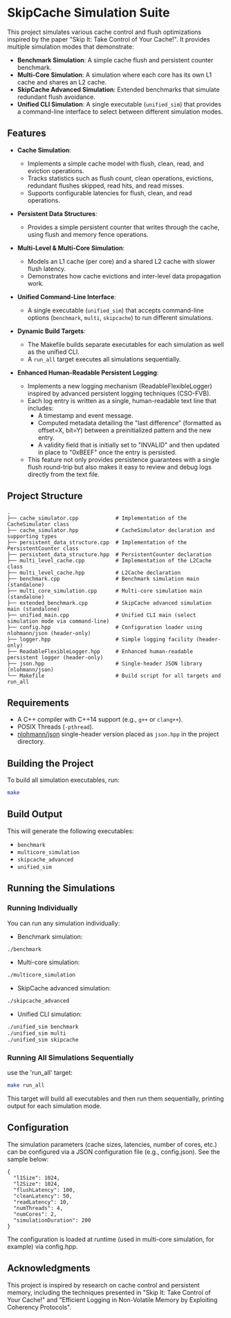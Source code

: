 # SkipCache Simulation Suite

This project simulates various cache control and flush optimizations inspired by the paper "Skip It: Take Control of Your Cache!". It provides multiple simulation modes that demonstrate:
- **Benchmark Simulation**: A simple cache flush and persistent counter benchmark.
- **Multi-Core Simulation**: A simulation where each core has its own L1 cache and shares an L2 cache.
- **SkipCache Advanced Simulation**: Extended benchmarks that simulate redundant flush avoidance.
- **Unified CLI Simulation**: A single executable (`unified_sim`) that provides a command-line interface to select between different simulation modes.

## Features

- **Cache Simulation**: 
  - Implements a simple cache model with flush, clean, read, and eviction operations.
  - Tracks statistics such as flush count, clean operations, evictions, redundant flushes skipped, read hits, and read misses.
  - Supports configurable latencies for flush, clean, and read operations.

- **Persistent Data Structures**: 
  - Provides a simple persistent counter that writes through the cache, using flush and memory fence operations.

- **Multi-Level & Multi-Core Simulation**:
  - Models an L1 cache (per core) and a shared L2 cache with slower flush latency.
  - Demonstrates how cache evictions and inter-level data propagation work.

- **Unified Command-Line Interface**:
  - A single executable (`unified_sim`) that accepts command-line options (`benchmark`, `multi`, `skipcache`) to run different simulations.

- **Dynamic Build Targets**:
  - The Makefile builds separate executables for each simulation as well as the unified CLI.
  - A `run_all` target executes all simulations sequentially.
 
- **Enhanced Human-Readable Persistent Logging**:
  - Implements a new logging mechanism (ReadableFlexibleLogger) inspired by advanced persistent logging techniques (CSO-FVB).
  - Each log entry is written as a single, human-readable text line that includes:
    - A timestamp and event message.
    - Computed metadata detailing the "last difference" (formatted as offset=X, bit=Y) between a preinitialized pattern and the new entry.
    - A validity field that is initially set to "INVALID" and then updated in place to "0xBEEF" once the entry is persisted.
  - This feature not only provides persistence guarantees with a single flush round-trip but also makes it easy to review and debug logs directly from the text file.

## Project Structure
```text
.
├── cache_simulator.cpp            # Implementation of the CacheSimulator class
├── cache_simulator.hpp            # CacheSimulator declaration and supporting types
├── persistent_data_structure.cpp  # Implementation of the PersistentCounter class
├── persistent_data_structure.hpp  # PersistentCounter declaration
├── multi_level_cache.cpp          # Implementation of the L2Cache class
├── multi_level_cache.hpp          # L2Cache declaration
├── benchmark.cpp                  # Benchmark simulation main (standalone)
├── multi_core_simulation.cpp      # Multi-core simulation main (standalone)
├── extended_benchmark.cpp         # SkipCache advanced simulation main (standalone)
├── unified_main.cpp               # Unified CLI main (select simulation mode via command-line)
├── config.hpp                     # Configuration loader using nlohmann/json (header-only)
├── logger.hpp                     # Simple logging facility (header-only)
├── ReadableFlexibleLogger.hpp     # Enhanced human-readable persistent logger (header-only)
├── json.hpp                       # Single-header JSON library (nlohmann/json)
└── Makefile                       # Build script for all targets and run_all
```

## Requirements

- A C++ compiler with C++14 support (e.g., `g++` or `clang++`).
- POSIX Threads (`-pthread`).
- [nlohmann/json](https://github.com/nlohmann/json) single-header version placed as `json.hpp` in the project directory.

## Building the Project

To build all simulation executables, run:

```bash
make
```

## Build Output

This will generate the following executables:

* `benchmark`
* `multicore_simulation` 
* `skipcache_advanced`
* `unified_sim`

## Running the Simulations

### Running Individually

You can run any simulation individually:

* Benchmark simulation:
```bash
./benchmark
```

* Multi-core simulation:
```bash
./multicore_simulation
```

* SkipCache advanced simulation:
```bash
./skipcache_advanced
```

* Unified CLI simulation:
```bash
./unified_sim benchmark
./unified_sim multi
./unified_sim skipcache
```

### Running All Simulations Sequentially

use the 'run_all' target:
```bash
make run_all
```

This target will build all executables and then run them sequentially, printing output for each simulation mode.

## Configuration
The simulation parameters (cache sizes, latencies, number of cores, etc.) can be configured via a JSON configuration file (e.g., config.json). See the sample below:

```
{
  "l1Size": 1024,
  "l2Size": 1024,
  "flushLatency": 100,
  "cleanLatency": 50,
  "readLatency": 10,
  "numThreads": 4,
  "numCores": 2,
  "simulationDuration": 200
}

```

The configuration is loaded at runtime (used in multi-core simulation, for example) via config.hpp.

## Acknowledgments
This project is inspired by research on cache control and persistent memory, including the techniques presented in "Skip It: Take Control of Your Cache!" and "Efficient Logging in Non-Volatile Memory by Exploiting Coherency Protocols".
